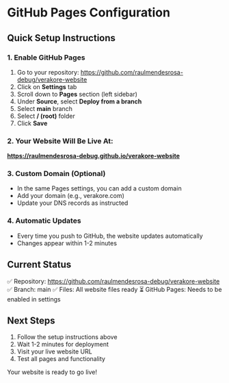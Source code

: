 # GitHub Pages Configuration

## Quick Setup Instructions

### 1. Enable GitHub Pages
1. Go to your repository: https://github.com/raulmendesrosa-debug/verakore-website
2. Click on **Settings** tab
3. Scroll down to **Pages** section (left sidebar)
4. Under **Source**, select **Deploy from a branch**
5. Select **main** branch
6. Select **/ (root)** folder
7. Click **Save**

### 2. Your Website Will Be Live At:
**https://raulmendesrosa-debug.github.io/verakore-website**

### 3. Custom Domain (Optional)
- In the same Pages settings, you can add a custom domain
- Add your domain (e.g., verakore.com)
- Update your DNS records as instructed

### 4. Automatic Updates
- Every time you push to GitHub, the website updates automatically
- Changes appear within 1-2 minutes

## Current Status
✅ Repository: https://github.com/raulmendesrosa-debug/verakore-website
✅ Branch: main
✅ Files: All website files ready
⏳ GitHub Pages: Needs to be enabled in settings

## Next Steps
1. Follow the setup instructions above
2. Wait 1-2 minutes for deployment
3. Visit your live website URL
4. Test all pages and functionality

Your website is ready to go live!
